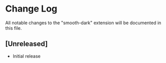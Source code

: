 # Change Log

All notable changes to the "smooth-dark" extension will be documented in this file.

## [Unreleased]

- Initial release
